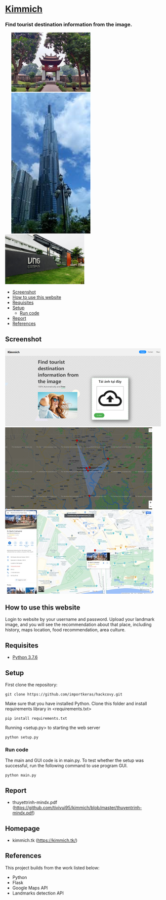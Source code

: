 # [Kimmich](https://kimmich.tk/)
### Find tourist destination information from the image.

<p float="left">
  <img src="github/1.jpg" width="256" hspace="20"/>
  <img src="github/2.jpg" width="256" hspace="20"/> 
  <img src="github/3.jpg" width="256"/> 
</p>

* [Screenshot](#screenshot)
* [How to use this website](#how-to-use-this-website)
* [Requisites](#requisites)
* [Setup](#setup)
  * [Run code](#run-code)
* [Report](#report)
* [References](#references)

## Screenshot

<img src="github/4.jpg">
<img src="github/5.jpg">
<img src="github/6.jpg">

## How to use this website

Login to website by your username and password.
Upload your landmark image, and you will see the recommendation about that place, including history, maps location, food recommendation, area culture.
  
## Requisites

* [Python 3.7.6](https://www.python.org/downloads/release/python-376/)

## Setup

First clone the repository:
```
git clone https://github.com/importkeras/hackcovy.git
```

Make sure that you have installed Python.
Clone this folder and install requirements library in <requirements.txt>

```
pip install requirements.txt
```

Running <setup.py> to starting the web server
```
python setup.py
```

### Run code

The main and GUI code is in main.py.
To test whether the setup was successful, run the following command to use program GUI.
```
python main.py
```

## Report

* thuyettrinh-mindx.pdf (https://github.com/tivivui95/kimmich/blob/master/thuyentrinh-mindx.pdf)

## Homepage

* kimmich.tk (https://kimmich.tk/)

## References

This project builds from the work listed below:

* Python
* Flask
* Google Maps API
* Landmarks detection API

